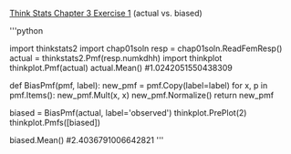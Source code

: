 [Think Stats Chapter 3 Exercise 1](http://greenteapress.com/thinkstats2/html/thinkstats2004.html#toc31) (actual vs. biased)

'''python

import thinkstats2
import chap01soln
resp = chap01soln.ReadFemResp()
actual = thinkstats2.Pmf(resp.numkdhh)
import thinkplot
thinkplot.Pmf(actual)
actual.Mean() #1.0242051550438309



def BiasPmf(pmf, label):
    new_pmf = pmf.Copy(label=label)
    for x, p in pmf.Items():
        new_pmf.Mult(x, x)
    new_pmf.Normalize()
    return new_pmf
    
biased = BiasPmf(actual, label='observed')
thinkplot.PrePlot(2)
thinkplot.Pmfs([biased])

biased.Mean() #2.4036791006642821
'''
